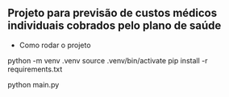 ## Projeto para previsão de custos médicos individuais cobrados pelo plano de saúde

- Como rodar o projeto

python -m venv .venv
source .venv/bin/activate
pip install -r requirements.txt

python main.py